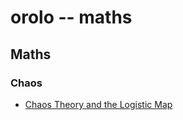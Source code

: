 orolo -- maths
==============


## Maths

### Chaos

 - [Chaos Theory and the Logistic Map](http://geoffboeing.com/2015/03/chaos-theory-logistic-map/)